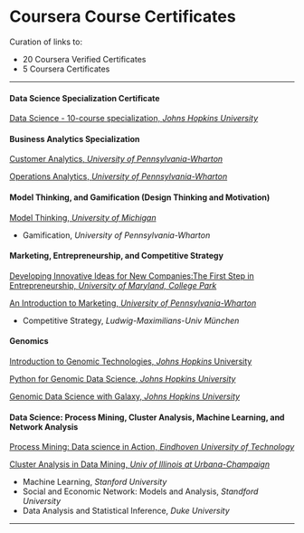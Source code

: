 # Coursera Course Certificates

Curation of links to:

* 20 Coursera Verified Certificates
*  5 Coursera Certificates

---------

#### Data Science Specialization Certificate

[Data Science - 10-course specialization, *Johns Hopkins University*](https://www.coursera.org/account/accomplishments/specialization/W4TQ6C35Z64F)

#### Business Analytics Specialization

[Customer Analytics, *University of Pennsylvania-Wharton*](https://www.coursera.org/account/accomplishments/records/VTRHNQ69DRLM)

[Operations Analytics, *University of Pennsylvania-Wharton*](https://www.coursera.org/account/accomplishments/records/TE3JD3XRFUDP)

#### Model Thinking, and Gamification (Design Thinking and Motivation)

[Model Thinking, *University of Michigan*](https://www.coursera.org/account/accomplishments/records/m9euTESr2x7ccVpa)

* Gamification, *University of Pennsylvania-Wharton*

#### Marketing, Entrepreneurship, and Competitive Strategy

[Developing Innovative Ideas for New Companies:The First Step in Entrepreneurship, *University of Maryland, College Park*](https://www.coursera.org/account/accomplishments/records/Dhju9svD7BCem6fQ)

[An Introduction to Marketing, *University of Pennsylvania-Wharton*](https://www.coursera.org/account/accomplishments/records/fgdtDAkrrGQgGbeF)

* Competitive Strategy, *Ludwig-Maximilians-Univ München*

#### Genomics

[Introduction to Genomic Technologies, *Johns Hopkins* University](https://www.coursera.org/account/accomplishments/records/RvRtQpSGN5DjGmzb)

[Python for Genomic Data Science, *Johns Hopkins University*](https://www.coursera.org/account/accomplishments/records/24xRABHJrHtzZghm)

[Genomic Data Science with Galaxy, *Johns Hopkins University*](https://www.coursera.org/account/accomplishments/records/7X2ndyGSnhGYZNYq)

#### Data Science: Process Mining, Cluster Analysis, Machine Learning, and Network Analysis

[Process Mining: Data science in Action, *Eindhoven University of Technology*](https://www.coursera.org/account/accomplishments/records/p5T5GqBh4Dj5ebVx)

[Cluster Analysis in Data Mining, *Univ of Illinois at Urbana-Champaign*](https://www.coursera.org/account/accomplishments/records/xV8yJHMW2dzgwqqE)

* Machine Learning, *Stanford University*
* Social and Economic Network: Models and Analysis, *Standford University*
* Data Analysis and Statistical Inference, *Duke University*

------
